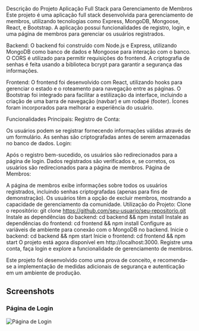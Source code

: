 Descrição do Projeto
Aplicação Full Stack para Gerenciamento de Membros
Este projeto é uma aplicação full stack desenvolvida para gerenciamento de membros, utilizando tecnologias como Express, MongoDB, Mongoose, React, e Bootstrap. A aplicação possui funcionalidades de registro, login, e uma página de membros para gerenciar os usuários registrados.

Backend:
O backend foi construído com Node.js e Express, utilizando MongoDB como banco de dados e Mongoose para interação com o banco. O CORS é utilizado para permitir requisições do frontend. A criptografia de senhas é feita usando a biblioteca bcrypt para garantir a segurança das informações.

Frontend:
O frontend foi desenvolvido com React, utilizando hooks para gerenciar o estado e o roteamento para navegação entre as páginas. O Bootstrap foi integrado para facilitar a estilização da interface, incluindo a criação de uma barra de navegação (navbar) e um rodapé (footer). Ícones foram incorporados para melhorar a experiência do usuário.

Funcionalidades Principais:
Registro de Conta:

Os usuários podem se registrar fornecendo informações válidas através de um formulário. As senhas são criptografadas antes de serem armazenadas no banco de dados.
Login:

Após o registro bem-sucedido, os usuários são redirecionados para a página de login. Dados registrados são verificados e, se corretos, os usuários são redirecionados para a página de membros.
Página de Membros:

A página de membros exibe informações sobre todos os usuários registrados, incluindo senhas criptografadas (apenas para fins de demonstração).
Os usuários têm a opção de excluir membros, mostrando a capacidade de gerenciamento da comunidade.
Utilização do Projeto:
Clone o repositório: git clone https://github.com/seu-usuario/seu-repositorio.git
Instale as dependências do backend: cd backend && npm install
Instale as dependências do frontend: cd frontend && npm install
Configure as variáveis de ambiente para conexão com o MongoDB no backend.
Inicie o backend: cd backend && npm start
Inicie o frontend: cd frontend && npm start
O projeto está agora disponível em http://localhost:3000. Registre uma conta, faça login e explore a funcionalidade de gerenciamento de membros.

Este projeto foi desenvolvido como uma prova de conceito, e recomenda-se a implementação de medidas adicionais de segurança e autenticação em um ambiente de produção.

## Screenshots

### Página de Login
![Página de Login](frontend/Screenshots_Frontend/Login.png)
